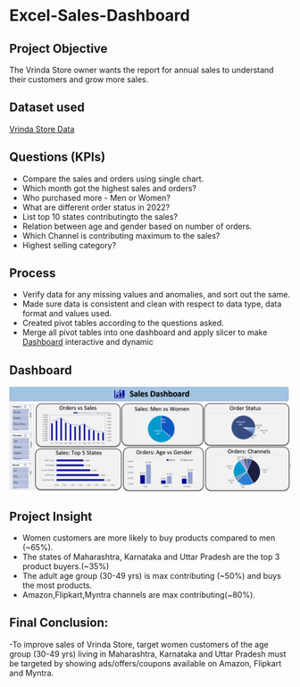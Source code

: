 # Excel-Sales-Dashboard
## **Project Objective**
The Vrinda Store owner wants the report for annual sales to understand their customers and grow more sales.

## **Dataset used**
<a href="https://github.com/Meghana157/Excel-Sales-Dashboard/blob/main/Excel_Project.xlsx">Vrinda Store Data</a>

## **Questions (KPIs)**

- Compare the sales and orders using single chart.
- Which month got the highest sales and orders?
- Who purchased more - Men or Women?
- What are different order status in 2022?
- List top 10 states contributingto the sales?
- Relation between age and gender based on number of orders.
- Which Channel is contributing maximum to the sales?
- Highest selling category?

## **Process**

- Verify data for any missing values and anomalies, and sort out the same.
- Made sure data is consistent and clean with respect to data type, data format and values used.
- Created pivot tables according to the questions asked.
- Merge all pivot tables into one dashboard and apply slicer to make <a href="https://github.com/Meghana157/Excel-Sales-Dashboard/blob/main/Excel_Project.xlsx">Dashboard</a> interactive and dynamic

## **Dashboard**

![Alt text of the image](https://github.com/Meghana157/Excel-Sales-Dashboard/blob/main/Dashboard.png)

## **Project Insight**

- Women customers are more likely to buy products compared to men (~65%).
- The states of Maharashtra, Karnataka and Uttar Pradesh are the top 3 product buyers.(~35%)
- The adult age group (30-49 yrs) is max contributing (~50%) and buys the most products.
- Amazon,Flipkart,Myntra channels are max contributing(~80%).

## **Final Conclusion:**
-To improve sales of Vrinda Store, target women customers of the age group (30-49 yrs) living in Maharashtra, Karnataka and Uttar Pradesh must be targeted by showing ads/offers/coupons available on Amazon, Flipkart and Myntra.
  




